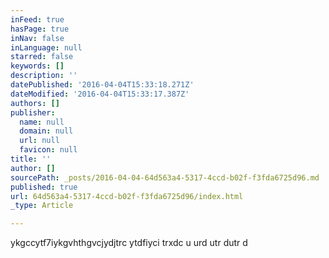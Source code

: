```yaml
---
inFeed: true
hasPage: true
inNav: false
inLanguage: null
starred: false
keywords: []
description: ''
datePublished: '2016-04-04T15:33:18.271Z'
dateModified: '2016-04-04T15:33:17.387Z'
authors: []
publisher:
  name: null
  domain: null
  url: null
  favicon: null
title: ''
author: []
sourcePath: _posts/2016-04-04-64d563a4-5317-4ccd-b02f-f3fda6725d96.md
published: true
url: 64d563a4-5317-4ccd-b02f-f3fda6725d96/index.html
_type: Article

---
```

ykgccytf7iykgvhthgvcjydjtrc ytdfiyci trxdc u urd utr dutr d